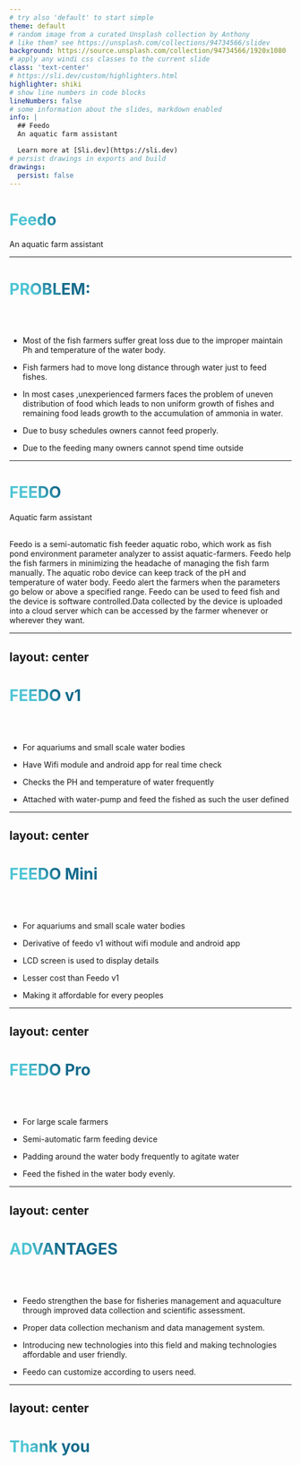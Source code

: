 ```yaml
---
# try also 'default' to start simple
theme: default
# random image from a curated Unsplash collection by Anthony
# like them? see https://unsplash.com/collections/94734566/slidev
background: https://source.unsplash.com/collection/94734566/1920x1080
# apply any windi css classes to the current slide
class: 'text-center'
# https://sli.dev/custom/highlighters.html
highlighter: shiki
# show line numbers in code blocks
lineNumbers: false
# some information about the slides, markdown enabled
info: |
  ## Feedo
  An aquatic farm assistant

  Learn more at [Sli.dev](https://sli.dev)
# persist drawings in exports and build
drawings:
  persist: false
---
```


# Feedo

An aquatic farm assistant


<!--
The last comment block of each slide will be treated as slide notes. It will be visible and editable in Presenter Mode along with the slide. [Read more in the docs](https://sli.dev/guide/syntax.html#notes)
-->

---

# PROBLEM: 

<br>
<br>

- Most of the fish farmers suffer great loss due to the improper maintain Ph and temperature of the   water body.
- Fish farmers had to move long distance through water just to feed fishes.
- In most cases ,unexperienced farmers faces the problem of uneven distribution of food which leads to non uniform growth of fishes and remaining food leads growth to the accumulation of ammonia in water. 
  
- Due to busy schedules owners cannot feed properly.

- Due to the feeding many owners cannot spend time outside

---

# FEEDO 

Aquatic farm assistant
<br>
<br>

<p class="p-5px mt-[10%]">
Feedo is a semi-automatic fish feeder aquatic robo, which work as fish pond environment parameter analyzer to assist aquatic-farmers. Feedo help the fish farmers in minimizing the headache of managing the fish farm manually. The aquatic robo device can keep track of the pH and temperature of water body. Feedo alert the farmers when the parameters go below or above a specified range. Feedo can be used to feed fish and the device is software controlled.Data collected by the device is uploaded into a cloud server which can be accessed by the farmer whenever or wherever they want.
</p>

<style>
h1 {
  background-color: #2B90B6;
  background-image: linear-gradient(45deg, #4EC5D4 10%, #146b8c 20%);
  background-size: 100%;
  -webkit-background-clip: text;
  -moz-background-clip: text;
  -webkit-text-fill-color: transparent;
  -moz-text-fill-color: transparent;
}
</style>
---
layout: center
---

# FEEDO v1
<br>
<br>



- For aquariums and small scale water bodies


- Have Wifi module and android app for real time check


- Checks the PH and temperature of water frequently


- Attached with water-pump and feed the fished as such the user defined 




---
layout: center
---

# FEEDO Mini

<br>
<br>


- For aquariums and small scale water bodies


- Derivative of feedo v1 without wifi module and android app


- LCD screen is used to display details


- Lesser cost than Feedo v1


- Making it affordable for every peoples


---
layout: center
---
# FEEDO Pro

<br>
<br>


- For large scale farmers


- Semi-automatic farm feeding device


-  Padding around the water body frequently to agitate water


- Feed the fished in the water body evenly.

---
layout: center
---
# ADVANTAGES
<br>
<br>

- Feedo strengthen the base for fisheries management and aquaculture through improved data collection and scientific assessment.

- Proper data collection mechanism and data management system.

- Introducing new technologies into this field and making technologies affordable and user friendly. 

- Feedo can customize according to users need.

---
layout: center
---
# Thank you

